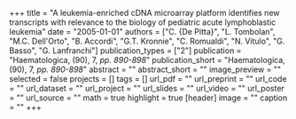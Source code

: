 +++
title = "A leukemia-enriched cDNA microarray platform identifies new transcripts with relevance to the biology of pediatric acute lymphoblastic leukemia"
date = "2005-01-01"
authors = ["C. {De Pitta}", "L. Tombolan", "M.C. Dell'Orto", "B. Accordi", "G.T. Kronnie", "C. Romualdi", "N. Vitulo", "G. Basso", "G. Lanfranchi"]
publication_types = ["2"]
publication = "Haematologica, (90), 7, _pp. 890-898_"
publication_short = "Haematologica, (90), 7, _pp. 890-898_"
abstract = ""
abstract_short = ""
image_preview = ""
selected = false
projects = []
tags = []
url_pdf = ""
url_preprint = ""
url_code = ""
url_dataset = ""
url_project = ""
url_slides = ""
url_video = ""
url_poster = ""
url_source = ""
math = true
highlight = true
[header]
image = ""
caption = ""
+++
